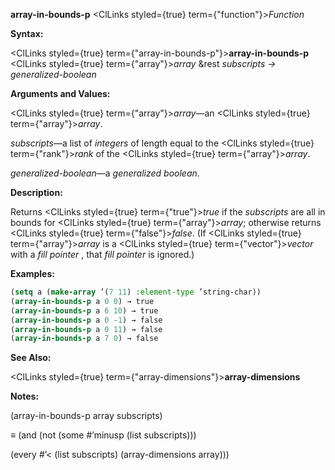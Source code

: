 **array-in-bounds-p** <ClLinks styled={true} term={"function"}><i>Function</i></ClLinks> 



**Syntax:** 



<ClLinks styled={true} term={"array-in-bounds-p"}><b>array-in-bounds-p</b></ClLinks> <ClLinks styled={true} term={"array"}><i>array</i></ClLinks> &amp;rest *subscripts → generalized-boolean* 



**Arguments and Values:** 



<ClLinks styled={true} term={"array"}><i>array</i></ClLinks>—an <ClLinks styled={true} term={"array"}><i>array</i></ClLinks>. 



*subscripts*—a list of *integers* of length equal to the <ClLinks styled={true} term={"rank"}><i>rank</i></ClLinks> of the <ClLinks styled={true} term={"array"}><i>array</i></ClLinks>. 



*generalized-boolean*—a *generalized boolean*. 



**Description:** 



Returns <ClLinks styled={true} term={"true"}><i>true</i></ClLinks> if the *subscripts* are all in bounds for <ClLinks styled={true} term={"array"}><i>array</i></ClLinks>; otherwise returns <ClLinks styled={true} term={"false"}><i>false</i></ClLinks>. (If <ClLinks styled={true} term={"array"}><i>array</i></ClLinks> is a <ClLinks styled={true} term={"vector"}><i>vector</i></ClLinks> with a *fill pointer* , that *fill pointer* is ignored.) 



**Examples:**
```lisp
(setq a (make-array ’(7 11) :element-type ’string-char)) 
(array-in-bounds-p a 0 0) → true 
(array-in-bounds-p a 6 10) → true 
(array-in-bounds-p a 0 -1) → false 
(array-in-bounds-p a 0 11) → false 
(array-in-bounds-p a 7 0) → false 
```
**See Also:** 



<ClLinks styled={true} term={"array-dimensions"}><b>array-dimensions</b></ClLinks> 



**Notes:** 



(array-in-bounds-p array subscripts) 



*≡* (and (not (some #’minusp (list subscripts))) 



(every #’&lt; (list subscripts) (array-dimensions array))) 







 



 



